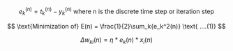 $$ 
e_k^{(n)} = t_k^{(n)} - y_k^{(n)}
\text{ where n is the discrete time step or iteration step}
$$

$$
\text{Minimization of} E(n) = \frac{1}{2}\sum_k{e_k^2(n)} \text{ ....(1)}
$$

$$
\Delta w_{ki}(n) = \eta * e_k(n) * x_i(n)
$$